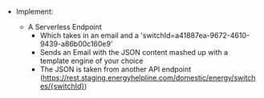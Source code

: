 - Implement:

	- A Serverless Endpoint 
		- Which takes in an email and a 'switchId=a41887ea-9672-4610-9439-a86b00c160e9' 
		- Sends an Email with the JSON content mashed up with a template engine of your choice
		- The JSON is taken from another API endpoint (https://rest.staging.energyhelpline.com/domestic/energy/switches/{switchId})

		
